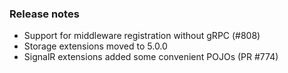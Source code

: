 ### Release notes
<!-- Please add your release notes in the following format:
- My change description (#PR/#issue)
-->
- Support for middleware registration without gRPC (#808)
- Storage extensions moved to 5.0.0
- SignalR extensions added some convenient POJOs (PR #774)
